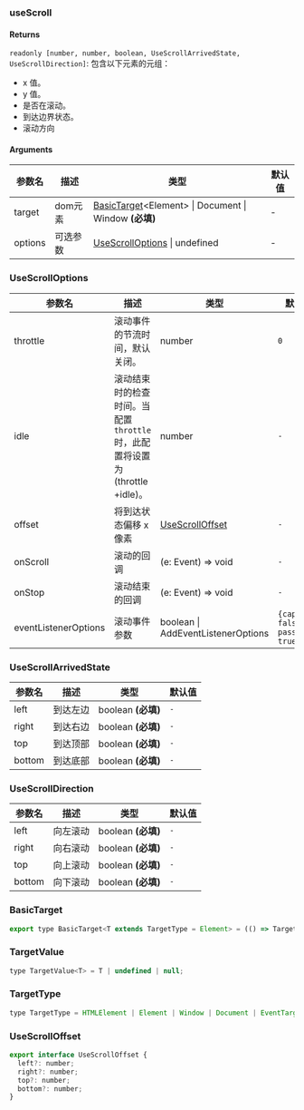 ### useScroll

#### Returns
`readonly [number, number, boolean, UseScrollArrivedState, UseScrollDirection]`: 包含以下元素的元组：
- x 值。
- y 值。
- 是否在滚动。
- 到达边界状态。
- 滚动方向

#### Arguments
|参数名|描述|类型|默认值|
|---|---|---|---|
|target|dom元素|[BasicTarget](#BasicTarget)&lt;Element&gt; \| Document \| Window  **(必填)**|-|
|options|可选参数|[UseScrollOptions](#UseScrollOptions) \| undefined |-|

### UseScrollOptions

|参数名|描述|类型|默认值|
|---|---|---|---|
|throttle|滚动事件的节流时间，默认关闭。|number |`0`|
|idle|滚动结束时的检查时间。当配置 `throttle` 时，此配置将设置为 (throttle +idle)。|number |`-`|
|offset|将到达状态偏移 x 像素|[UseScrollOffset](#UseScrollOffset) |`-`|
|onScroll|滚动的回调|(e: Event) => void |`-`|
|onStop|滚动结束的回调|(e: Event) => void |`-`|
|eventListenerOptions|滚动事件参数|boolean \| AddEventListenerOptions |`{capture: false, passive: true}`|

### UseScrollArrivedState

|参数名|描述|类型|默认值|
|---|---|---|---|
|left|到达左边|boolean  **(必填)**|`-`|
|right|到达右边|boolean  **(必填)**|`-`|
|top|到达顶部|boolean  **(必填)**|`-`|
|bottom|到达底部|boolean  **(必填)**|`-`|

### UseScrollDirection

|参数名|描述|类型|默认值|
|---|---|---|---|
|left|向左滚动|boolean  **(必填)**|`-`|
|right|向右滚动|boolean  **(必填)**|`-`|
|top|向上滚动|boolean  **(必填)**|`-`|
|bottom|向下滚动|boolean  **(必填)**|`-`|

### BasicTarget

```js
export type BasicTarget<T extends TargetType = Element> = (() => TargetValue<T>) | TargetValue<T> | MutableRefObject<TargetValue<T>>;
```

### TargetValue

```js
type TargetValue<T> = T | undefined | null;
```

### TargetType

```js
type TargetType = HTMLElement | Element | Window | Document | EventTarget;
```

### UseScrollOffset

```js
export interface UseScrollOffset {
  left?: number;
  right?: number;
  top?: number;
  bottom?: number;
}
```